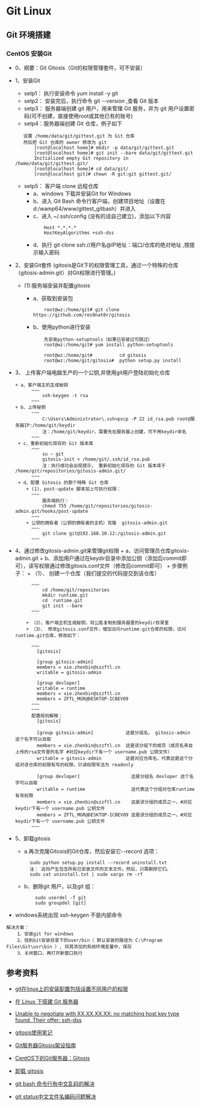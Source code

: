 # Git Linux

## Git 环境搭建

### CentOS 安装Git

+ 0、纲要：Git Gitosis（Git的权限管理套件，可不安装）

+ 1、安装Git

    + setp1： 执行安装命令 yum install -y git
    + setp2： 安装完后，执行命令 git --version ,查看 Git 版本
    + setp3： 服务器端创建 git 用户，用来管理 Git 服务，并为 git 用户设置密码(可不创建，直接使用root或其他已有的账号)
    + setp4：服务器端创建 Git 仓库，例子如下
    ~~~
       设置 /home/data/git/gittest.git 为 Git 仓库
       然后把 Git 仓库的 owner 修改为 git
           [root@localhost home]# mkdir -p data/git/gittest.git
           [root@localhost home]# git init --bare data/git/gittest.git
           Initialized empty Git repository in /home/data/git/gittest.git/
           [root@localhost home]# cd data/git/
           [root@localhost git]# chown -R git:git gittest.git/
    ~~~
   + setp5： 客户端 clone 远程仓库
        + a、windows 下载并安装Git for Windows 
        + b、进入 Git Bash 命令行客户端，创建项目地址（设置在 d:/wamp64/www/gittest_gitbash）并进入
        + c、进入 ~/.ssh/config (没有的话自己建立)，添加以下内容
            ~~~
                Host *.*.*.* 
                HostKeyAlgorithms +ssh-dss
            ~~~
        + d、执行 git clone ssh://用户名@IP地址：端口/仓库的绝对地址 ,按提示输入密码


+ 2、安装Git套件 (gitosis是Git下的权限管理工具，通过一个特殊的仓库（gitosis-admin.git）对Git权限进行管理。)
    + (1):服务端安装并配置gitosis
        + a、获取到安装包 
            ~~~
                root@wz:/home/git# git clone https://github.com/res0nat0r/gitosis
            ~~~
        + b、使用python进行安装
            

            ~~~
                先安装python-setuptools（如果已安装过可跳过）
                root@wz:/home/git# yum install python-setuptools

                root@wz:/home/git#          cd gitosis
                root@wz:/home/git/gitosis#  python setup.py install
            ~~~

+ 3、 上传客户端电脑生产的一个公钥,并使用git用户登陆初始化仓库

      + a、客户端主机生成秘钥
            ~~~
                ssh-keygen -t rsa
            ~~~
      + b、上传秘钥
            ~~~
                C:\Users\Administrator\.ssh>pscp -P 22 id_rsa.pub root@服务器IP:/home/git/keydir
                注：/home/git/keydir，需要先在服务器上创建，可不用keydir命名
            ~~~
       + c、重新初始化现存的 Git 版本库
            ~~~
                su – git
                gitosis-init < /home/git/.ssh/id_rsa.pub
                注：执行成功会出现提示， 重新初始化现存的 Git 版本库于 /home/git/repositories/gitosis-admin.git/
            ~~~
       + d、配置 Gitosis 的那个特殊 Git 仓库
          + (1)、post-update 脚本加上可执行权限：
            ~~~
                服务端执行：
                chmod 755 /home/git/repositories/gitosis-admin.git/hooks/post-update
            ~~~
          + 公钥的拥有者（公钥的拥有者的主机）克隆  gitosis-admin.git
            ~~~
                git clone git@192.168.10.12:/gitosis-admin.git
            ~~~

+ 4、通过修改gitosis-admin.git来管理git权限
       + a、访问管理员仓库gitosis-admin.git
       + b、添加用户通过在keydir目录中添加公钥（添加后commit即可），读写权限通过修改gitosis.conf文件（修改后commit即可）
       + 步骤例子：
          + （1）、 创建一个仓库（我们提交的代码提交到该仓库）

            ~~~
                cd /home/git/repositories
                mkdir runtime.git
                cd  runtime.git
                git init --bare
            ~~~

          + （2）、客户端主机生成秘钥，将公匙复制到服务器里的keydir目录里
          + （3）、 修改gitosis.conf文件，增加访问runtime.git仓库的权限，访问runtime.git仓库，修改如下：

            ~~~
              [gitosis]

              [group gitosis-admin]
              members = xie.zhenbin@szzftl.cn
              writable = gitosis-admin

              [group devloper]
              writable = runtime
              members = xie.zhenbin@szzftl.cn
              members = ZFTL_MGR@DESKTOP-ICBEVO9
            ~~~
            ~~~
            配置规则解释：
              [gitosis]

              [group gitosis-admin]            这是分组名， gitosis-admin 这个名字可以自取
              members = xie.zhenbin@szzftl.cn  这是该分组下的成员（成员名来自上传的rsa文件里的名字 #对应keydir下有一个 username.pub 公钥文件）
              writable = gitosis-admin         这是对应仓库名，代表这是这个分组对该仓库的权限有写的权限，只读权限写法为 readonly

              [group devloper]                   这是分组名 devloper 这个名字可以自取
              writable = runtime                 这代表这个分组对仓库runtime有写权限
              members = xie.zhenbin@szzftl.cn    这是该分组的成员之一，#对应keydir下有一个 username.pub 公钥文件
              members = ZFTL_MGR@DESKTOP-ICBEVO9 这是该分组的成员之一，#对应keydir下有一个 username.pub 公钥文件
            ~~~

+ 5、卸载gitosis
    + a.再次克隆Gitosis的Git仓库，然后安装它--record 选项​​：
      ~~~
        sudo python setup.py install --record uninstall.txt
        注： 这将产生包含所有已安装文件的文本文件。然后，只需删除它们。
        sudo cat uninstall.txt | sudo xargs rm -rf
      ~~~
    + b、删除git 用户，以及git 组：
      ~~~
          sudo userdel -f git
          sudo groupdel [git]
      ~~~

> 
+ windows系统出现 ssh-keygen 不是内部命令
~~~
解决方案：
    1、安装git for windows
    2、找到Git安装目录下的user/bin（ 默认安装的路径为 C:\Program Files\Git\usr\bin ）, 将其添加的系统环境变量中，保存
    3、关闭窗口，再打开新窗口执行
~~~

## 参考资料

+ [git在linux上的安装配置包括设置不同用户的权限](http://lib.csdn.net/article/linux/32861)

+ [在 Linux 下搭建 Git 服务器](https://www.cnblogs.com/dee0912/p/5815267.html)

+ [Unable to negotiate with XX.XX.XX.XX: no matching host key type found. Their offer: ssh-dss](https://blog.csdn.net/guoguo527/article/details/50504630)

+ [gitosis使用笔记](https://www.cnblogs.com/yshyee/p/4288465.html)

+ [Git服务器Gitosis架设指南](http://www.cnblogs.com/zhongkaiuu/articles/5092122.html)

+ [CentOS下的Git服务器：Gitosis](https://my.oschina.net/csensix/blog/184426)

+ [卸载 gitosis](https://serverfault.com/questions/91907/how-do-i-uninstall-gitosis)

+ [git bash 命令行有中文乱码的解决](https://blog.csdn.net/a13835198325/article/details/76460875)

+ [git status中文文件名编码问题解决](https://www.cnblogs.com/chen-cong/p/7679292.html)

